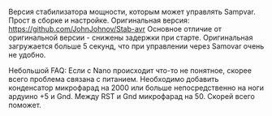 Версия стабилизатора мощности, которым может управлять Sampvar. Прост в сборке и настройке.
Оригинальная версия: https://github.com/JohnJohnov/Stab-avr
Основное отличие от оригинальной версии - снижены задержки при старте. Оригинальная загружается больше 5 секунд, что при управлении через Samovar очень не удобно.

Небольшой FAQ:
Если с Nano происходит что-то не понятное, скорее всего проблема связана с питанием. 
Необходимо добавить конденсатор микрофарад на 2000 или больше непосредственно на ноги ардуино +5 и Gnd.
Между RST и Gnd микрофарад на 50. Скорей всего поможет.
